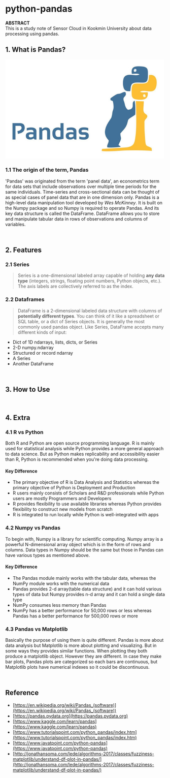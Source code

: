 # python-pandas

**ABSTRACT**    
 This is a study note of Sensor Cloud in Kookmin University about data processing using pandas. 


## 1. What is Pandas?   

<img src="https://github.com/SeiwonPark/python-pandas/blob/main/images/logo.jpeg" width="500">   


### 1.1 The origin of the term, Pandas
'Pandas' was originated from the term 'panel data', an econometrics term for data sets that include observations over multiple time periods for the same individuals. 
Time-series and cross-sectional data can be thought of as special cases of panel data that are in one dimension only. 
Pandas is a high-level data manipulation tool developed by _Wes McKinney_. 
It is built on the Numpy package and so Numpy is required to operate Pandas. And its key data structure is called the DataFrame. 
DataFrame allows you to store and manipulate tabular data in rows of observations and columns of variables.

<br/>   

## 2. Features   
### 2.1 Series   

> Series is a one-dimensional labeled array capable of holding **any data type** (integers, strings, floating point numbers, Python objects, etc.). The axis labels are collectively referred to as the index.   


### 2.2 Dataframes   

> DataFrame is a 2-dimensional labeled data structure with columns of **potentially different types**. You can think of it like a spreadsheet or SQL table, or a dict of Series objects. It is generally the most commonly used pandas object. Like Series, DataFrame accepts many different kinds of input:   

* Dict of 1D ndarrays, lists, dicts, or Series
* 2-D numpy.ndarray
* Structured or record ndarray
* A Series
* Another DataFrame     


<br/>   

## 3. How to Use



<br/>   


## 4. Extra   

### 4.1 R vs Python
Both R and Python are open source programming language. R is mainly used for statistical analysis while Python provides a more general approach to data science. 
But as Python makes replicability and accessibility easier than R, Python is recommended when you're doing data processing. 


#### Key Difference 
* The primary objective of R is Data Analysis and Statistics whereas the primary objective of Python is Deployment and Production   
* R users mainly consists of Scholars and R&D professionals while Python users are mostly Programmers and Developers   
* R provides flexibility to use available libraries whereas Python provides flexibility to construct new models from scratch   
* R is integrated to run locally while Python is well-integrated with apps   


### 4.2 Numpy vs Pandas   
To begin with, Numpy is a library for scientific computing. Numpy array is a powerful N-dimensional array object which is in the form of rows and columns. Data types in Numpy should be the same but those in Pandas can have various types as mentioned above.


#### Key Difference 
* The Pandas module mainly works with the tabular data, whereas the NumPy module works with the numerical data
* Pandas provides 2-d array(table data structure) and it can hold various types of data but Numpy provides n-d array and it can hold a single data type
* NumPy consumes less memory than Pandas
* NumPy has a better performance for 50,000 rows or less whereas	Pandas has a better performance for 500,000 rows or more


### 4.3 Pandas vs Matplotlib   
Basically the purpose of using them is quite different. Pandas is more about data analysis but Matplotlib is more about plotting and visualizing. But in some ways they provides similar functions. When plotting they both produce a matplotlib object. However they are different. 
In case they make bar plots, Pandas plots are categorized so each bars are continuous, but Matplotlib plots have numerical indexes so it could be discontinuous.   


<br/>   


## Reference   
* [https://en.wikipedia.org/wiki/Pandas_(software)](https://en.wikipedia.org/wiki/Pandas_(software))
* [https://pandas.pydata.org](https://pandas.pydata.org)
* [https://www.kaggle.com/learn/pandas](https://www.kaggle.com/learn/pandas)
* [https://www.tutorialspoint.com/python_pandas/index.htm](https://www.tutorialspoint.com/python_pandas/index.htm)
* [https://www.javatpoint.com/python-pandas](https://www.javatpoint.com/python-pandas)
* [http://jonathansoma.com/lede/algorithms-2017/classes/fuzziness-matplotlib/understand-df-plot-in-pandas/](http://jonathansoma.com/lede/algorithms-2017/classes/fuzziness-matplotlib/understand-df-plot-in-pandas/)
